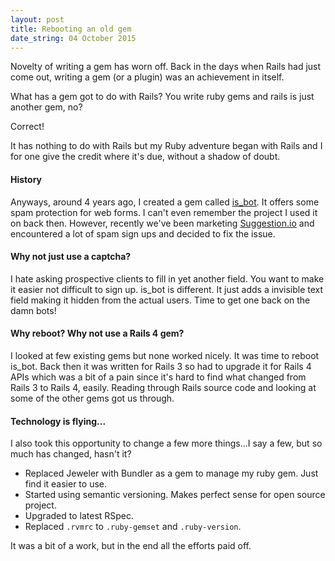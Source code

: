 ```yaml
---
layout: post
title: Rebooting an old gem
date_string: 04 October 2015
--- 
```


Novelty of writing a gem has worn off. Back in the days when Rails had
just come out, writing a gem (or a plugin) was an achievement in itself.

What has a gem got to do with Rails? You write ruby gems and rails is
just another gem, no? 

Correct!

It has nothing to do with Rails but my Ruby adventure began with Rails
and I for one give the credit where it's due, without a shadow of doubt.

#### History

Anyways, around 4 years ago, I created a gem called [is_bot](https://github.com/andhapp/is_bot). It offers some spam protection for web forms. I can't even remember the project I used it on back then.
However, recently we've been marketing [Suggestion.io](https://www.suggestion.io/) and encountered a lot of spam sign ups and decided to fix the issue.

#### Why not just use a captcha?

I hate asking prospective clients to fill in yet another field. You want
to make it easier not difficult to sign up. is_bot is different. It just
adds a invisible text field making it hidden from the actual users. Time
to get one back on the damn bots!

#### Why reboot? Why not use a Rails 4 gem?

I looked at few existing gems but none worked nicely. It was time to
reboot is_bot. Back then it was written for Rails 3 so had to upgrade it
for Rails 4 APIs which was a bit of a pain since it's hard to find what
changed from Rails 3 to Rails 4, easily. Reading through Rails source
code and looking at some of the other gems got us through.

#### Technology is flying...

I also took this opportunity to change a few more things...I say a few,
but so much has changed, hasn't it?

* Replaced Jeweler with Bundler as a gem to manage my ruby gem. Just
  find it easier to use.
* Started using semantic versioning. Makes perfect sense for open source project.
* Upgraded to latest RSpec.
* Replaced `.rvmrc` to `.ruby-gemset` and `.ruby-version`.

It was a bit of a work, but in the end all the efforts paid off.
